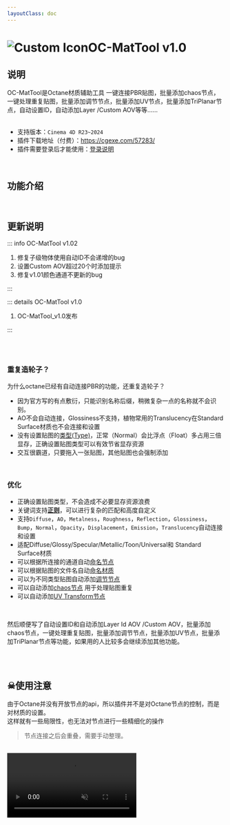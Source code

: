 ```yaml
---
layoutClass: doc
---
```


<script setup>
import MNavLinks from '../components/MNavLinks.vue'

import { NAV_DATA } from '../OC-NodeTool-data'
</script>

# <span class="h1-icon"><img src="/img/OC-AutoPBR.webp" alt="Custom Icon"></span>OC-MatTool v1.0
## 说明
OC-MatTool是Octane材质辅助工具 一键连接PBR贴图，批量添加chaos节点，一键处理重复贴图，批量添加调节节点，批量添加UV节点，批量添加TriPlanar节点，自动设置ID，自动添加Layer /Custom AOV等等……
<br />
<br />
- 支持版本：`Cinema 4D R23~2024`
- 插件下载地址（付费）：https://cgexe.com/57283/
- 插件需要登录后才能使用：[登录说明](01-OMT-setting)


<br />

## 功能介绍
<MNavLinks v-for="{title, items} in NAV_DATA" :title="title" :items="items"/>


<br />

## 更新说明

::: info OC-MatTool v1.02<Badge type="danger" text="更新3+" />
1. 修复子级物体使用自动ID不会递增的bug
2. 设置Custom AOV超过20个时添加提示
3. 修复v1.01颜色通道不更新的bug

:::


::: details OC-MatTool v1.0<Badge type="info" text="发布" />
1. OC-MatTool_v1.0发布

:::

<br />
<br />

### 重复造轮子？
为什么octane已经有自动连接PBR的功能，还重复造轮子？
- 因为官方写的有点敷衍，只能识别名称后缀，稍微复杂一点的名称就不会识别。
- AO不会自动连接，Glossiness不支持，植物常用的Translucency在Standard Surface材质也不会连接和设置
- 没有设置贴图的<a href="https://docs.otoy.com/cinema4d/ImageTexture.html" target="_blank" class="red_link-sm"
            rel="noopener nofollow ugc">类型(Type)</a>，正常（Normal）会比浮点（Float）多占用三倍显存，正确设置贴图类型可以有效节省显存资源
- 交互很霸道，只要拖入一张贴图，其他贴图也会强制添加

<br />

### 优化
- 正确设置贴图类型，不会造成不必要显存资源浪费
- 关键词支持[**正则**](01-OMT-setting#正则使用)，可以进行复杂的匹配和高度自定义
- 支持`Diffuse`，`AO`，`Metalness`，`Roughness`，`Reflection`，`Glossiness`，`Bump`，`Normal`，`Opacity`，`Displacement`，`Emission`，`Translucency`自动连接和设置
- 适配Diffuse/Glossy/Specular/Metallic/Toon/Universal和 Standard Surface材质
- 可以根据所连接的通道自动[命名节点](01-OMT-setting#自动重命名贴图)
- 可以根据贴图的文件名自动[命名材质](01-OMT-setting#自动重命名材质)
- 可以为不同类型贴图自动添加[调节节点](01-OMT-setting#自动添加调节节点)
- 可以自动添加[chaos节点](01-OMT-setting#自动添加chaos节点) 用于处理贴图重复
- 可以自动添加[UV Transform节点](01-OMT-setting#自动添加uv节点)  
<br />

然后顺便写了自动设置ID和自动添加Layer Id AOV /Custom AOV，批量添加chaos节点，一键处理重复贴图，批量添加调节节点，批量添加UV节点，批量添加TriPlanar节点等功能，如果用的人比较多会继续添加其他功能。


<br />
<br />

## ☠使用注意
由于Octane并没有开放节点的api，所以插件并不是对Octane节点的控制，而是对材质的设置。  
这样就有一些局限性，也无法对节点进行一些精细化的操作  
> 节点连接之后会重叠，需要手动整理。

<br />

<video controls autoplay muted>
  <source src="/img/oc-mattool-autopbr-addadjust-02.webm" type="video/webm">
</video>

